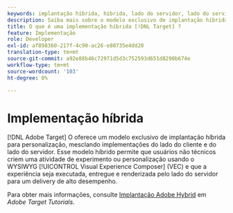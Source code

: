 ```yaml
---
keywords: implantação híbrida, híbrida, lado do servidor, lado do servidor, lado do servidor, lado do cliente, lado do cliente, lado do cliente, implementação híbrida
description: Saiba mais sobre o modelo exclusivo de implantação híbrida da Adobe Target para personalização, mesclando implementações do lado do cliente e do lado do servidor.
title: O que é uma implementação híbrida [!DNL Target] ?
feature: Implementação
role: Developer
exl-id: af898360-217f-4c90-ac26-e80735e4dd20
translation-type: tm+mt
source-git-commit: a92e88b46c72971d5d3c752593d651d8290b674e
workflow-type: tm+mt
source-wordcount: '103'
ht-degree: 0%

---
```


# Implementação híbrida

[!DNL Adobe Target] O oferece um modelo exclusivo de implantação híbrida para personalização, mesclando implementações do lado do cliente e do lado do servidor. Esse modelo híbrido permite que usuários não técnicos criem uma atividade de experimento ou personalização usando o WYSIWYG [!UICONTROL Visual Experience Composer] (VEC) e que a experiência seja executada, entregue e renderizada pelo lado do servidor para um delivery de alto desempenho.

Para obter mais informações, consulte [Implantação Adobe Hybrid](https://experienceleague.adobe.com/docs/target-learn/tutorials/implementation/hybrid-deployment.html) em *Adobe Target Tutorials*.
